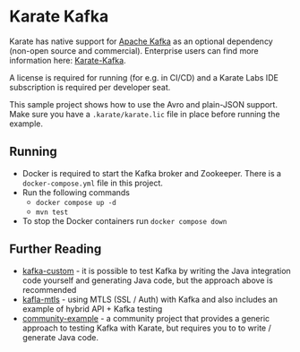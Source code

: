 # Karate Kafka

Karate has native support for [Apache Kafka](https://kafka.apache.org) as an optional dependency (non-open source and commercial). Enterprise users can find more information here: [Karate-Kafka](https://github.com/karatelabs/karate-addons/tree/main/karate-kafka). 

A license is required for running (for e.g. in CI/CD) and a Karate Labs IDE subscription is required per developer seat.

This sample project shows how to use the Avro and plain-JSON support. Make sure you have a `.karate/karate.lic` file in place before running the example.

## Running
* Docker is required to start the Kafka broker and Zookeeper. There is a `docker-compose.yml` file in this project.
* Run the following commands
  * `docker compose up -d`
  * `mvn test`
* To stop the Docker containers run `docker compose down`

## Further Reading
* [kafka-custom](../kafka-custom/README.md) - it is possible to test Kafka by writing the Java integration code yourself and generating Java code, but the approach above is recommended
* [kafla-mtls](../kafka-mtls/README.md) - using MTLS (SSL / Auth) with Kafka and also includes an example of hybrid API + Kafka testing
* [community-example](https://github.com/Sdaas/karate-kafka) - a community project that provides a generic approach to testing Kafka with Karate, but requires you to to write / generate Java code.
